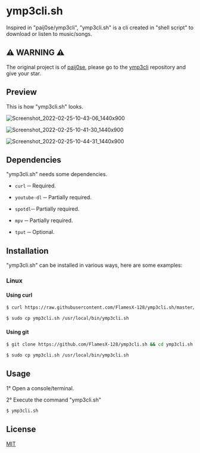 # **ymp3cli.sh**
Inspired in "paij0se/ymp3cli", "ymp3cli.sh" is a cli created in "shell script" to download or listen to music/songs.

## **⚠ WARNING ⚠**
The original project is of [paij0se](https://github.com/paij0se), please go to the [ymp3cli](https://github.com/paij0se/ymp3cli) repository and give your star.

## **Preview**
This is how "ymp3cli.sh" looks.

![Screenshot_2022-02-25-10-43-06_1440x900](https://user-images.githubusercontent.com/78381898/155829330-c87338e8-5233-4b8d-8dc1-0e3675f390c2.png)

![Screenshot_2022-02-25-10-41-30_1440x900](https://user-images.githubusercontent.com/78381898/155829322-0a48c978-f108-4741-afd5-617822107fcb.png)

![Screenshot_2022-02-25-10-44-31_1440x900](https://user-images.githubusercontent.com/78381898/155829364-a58481ff-8c84-4a85-bd13-ad85dcd62f38.png)

## **Dependencies**
"ymp3cli.sh" needs some dependencies.

- `curl` ─ Required.

- `youtube-dl` ─ Partially required.
- `spotdl`─ Partially required.
- `mpv` ─ Partially required.

- `tput` ─ Optional.

## **Installation**
"ymp3cli.sh" can be installed in various ways, here are some examples:

### **Linux**
#### **Using curl**

```bash
$ curl https://raw.githubusercontent.com/FlamesX-128/ymp3cli.sh/master/ymp3cli.sh --output ymp3cli.sh
```

```bash
$ sudo cp ymp3cli.sh /usr/local/bin/ymp3cli.sh
```

#### **Using git**
```bash
$ git clone https://github.com/FlamesX-128/ymp3cli.sh && cd ymp3cli.sh
```

```bash
$ sudo cp ymp3cli.sh /usr/local/bin/ymp3cli.sh
```

## **Usage**
1° Open a console/terminal.

2° Execute the command "ymp3cli.sh"

```bash
$ ymp3cli.sh
```

## **License**
[MIT](https://choosealicense.com/licenses/mit/)
